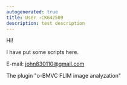 ```yaml
---
autogenerated: true
title: User ›CK642509
description: test description
---
```


Hi!

I have put some scripts here.

E-mail: john830110@gmail.com

The plugin "o-BMVC FLIM image analyzation"
